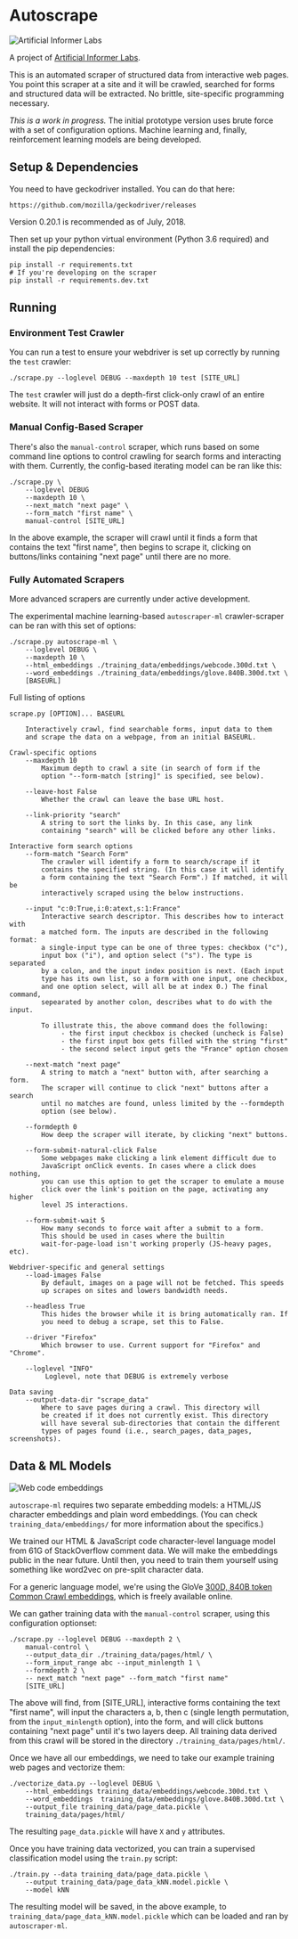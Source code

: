 # Autoscrape

![Artificial Informer Labs](https://github.com/brandonrobertz/autoscrape-py/blob/master/images/ai.png)

A project of [Artificial Informer Labs](https://artificialinformer.com).

This is an automated scraper of structured data from interactive web pages. You point this scraper at a site and it will be crawled, searched for forms and structured data will be extracted. No brittle, site-specific programming necessary.

*This is a work in progress.* The initial prototype version uses brute force with a set of configuration options. Machine learning and, finally, reinforcement learning models are being developed.

## Setup & Dependencies

You need to have geckodriver installed. You can do that here:

    https://github.com/mozilla/geckodriver/releases

Version 0.20.1 is recommended as of July, 2018.

Then set up your python virtual environment (Python 3.6 required) and install the pip dependencies:

    pip install -r requirements.txt
    # If you're developing on the scraper
    pip install -r requirements.dev.txt

## Running

### Environment Test Crawler

You can run a test to ensure your webdriver is set up correctly by running the `test` crawler:

    ./scrape.py --loglevel DEBUG --maxdepth 10 test [SITE_URL]

The `test` crawler will just do a depth-first click-only crawl of an entire website. It will not interact with forms or POST data.

### Manual Config-Based Scraper

There's also the `manual-control` scraper, which runs based on some
command line options to control crawling for search forms and
interacting with them. Currently, the config-based iterating model can
be ran like this:

    ./scrape.py \
        --loglevel DEBUG
        --maxdepth 10 \
        --next_match "next page" \
        --form_match "first name" \
        manual-control [SITE_URL]

In the above example, the scraper will crawl until it finds a form
that contains the text "first name", then begins to scrape it, clicking
on buttons/links containing "next page" until there are no more.

### Fully Automated Scrapers

More advanced scrapers are currently under active development.

The experimental machine learning-based `autoscraper-ml` crawler-scraper can be ran with this set of options:

    ./scrape.py autoscrape-ml \
        --loglevel DEBUG \
        --maxdepth 10 \
        --html_embeddings ./training_data/embeddings/webcode.300d.txt \
        --word_embeddings ./training_data/embeddings/glove.840B.300d.txt \
        [BASEURL]

Full listing of options

    scrape.py [OPTION]... BASEURL
     
        Interactively crawl, find searchable forms, input data to them
        and scrape the data on a webpage, from an initial BASEURL.
     
    Crawl-specific options
        --maxdepth 10
            Maximum depth to crawl a site (in search of form if the
            option "--form-match [string]" is specified, see below).
        
        --leave-host False
            Whether the crawl can leave the base URL host.
        
        --link-priority "search"
            A string to sort the links by. In this case, any link
            containing "search" will be clicked before any other links.
        
    Interactive form search options
        --form-match "Search Form"
            The crawler will identify a form to search/scrape if it
            contains the specified string. (In this case it will identify
            a form containing the text "Search Form".) If matched, it will be
            interactively scraped using the below instructions.
        
        --input "c:0:True,i:0:atext,s:1:France"
            Interactive search descriptor. This describes how to interact with
            a matched form. The inputs are described in the following format:
            a single-input type can be one of three types: checkbox ("c"),
            input box ("i"), and option select ("s"). The type is separated
            by a colon, and the input index position is next. (Each input
            type has its own list, so a form with one input, one checkbox,
            and one option select, will all be at index 0.) The final command,
            sepearated by another colon, describes what to do with the input.
            
            To illustrate this, the above command does the following:
                 - the first input checkbox is checked (uncheck is False)
                 - the first input box gets filled with the string "first"
                 - the second select input gets the "France" option chosen
        
        --next-match "next page"
            A string to match a "next" button with, after searching a form.
            The scraper will continue to click "next" buttons after a search
            until no matches are found, unless limited by the --formdepth
            option (see below).
       
        --formdepth 0
            How deep the scraper will iterate, by clicking "next" buttons.
        
        --form-submit-natural-click False
            Some webpages make clicking a link element difficult due to
            JavaScript onClick events. In cases where a click does nothing,
            you can use this option to get the scraper to emulate a mouse
            click over the link's poition on the page, activating any higher
            level JS interactions.
        
        --form-submit-wait 5
            How many seconds to force wait after a submit to a form.
            This should be used in cases where the builtin
            wait-for-page-load isn't working properly (JS-heavy pages, etc).
     
    Webdriver-specific and general settings
        --load-images False
            By default, images on a page will not be fetched. This speeds
            up scrapes on sites and lowers bandwidth needs.
        
        --headless True
            This hides the browser while it is bring automatically ran. If
            you need to debug a scrape, set this to False.
        
        --driver "Firefox"
            Which browser to use. Current support for "Firefox" and "Chrome".
         
        --loglevel "INFO"
             Loglevel, note that DEBUG is extremely verbose
     
    Data saving
        --output-data-dir "scrape_data"
            Where to save pages during a crawl. This directory will
            be created if it does not currently exist. This directory
            will have several sub-directories that contain the different
            types of pages found (i.e., search_pages, data_pages, screenshots).

## Data & ML Models

![Web code embeddings](https://github.com/brandonrobertz/autoscrape-py/blob/master/images/code_embeddings.png)

`autoscrape-ml` requires two separate embedding models: a HTML/JS character embeddings and plain word embeddings. (You can check `training_data/embeddings/` for more information about the specifics.)

We trained our HTML & JavaScript code character-level language model from 61G of StackOverflow comment data. We will make the embeddings public in the near future. Until then, you need to train them yourself using something like word2vec on pre-split character data.

For a generic language model, we're using the GloVe [300D, 840B token Common Crawl embeddings](https://github.com/stanfordnlp/GloVe#download-pre-trained-word-vectors), which is freely available online.

We can gather training data with the `manual-control` scraper, using this
configuration optionset:

    ./scrape.py --loglevel DEBUG --maxdepth 2 \
        manual-control \
        --output_data_dir ./training_data/pages/html/ \
        --form_input_range abc --input_minlength 1 \
        --formdepth 2 \
        -- next_match "next page" --form_match "first name"
        [SITE_URL]

The above will find, from [SITE_URL], interactive forms containing the
text "first name", will input the characters a, b, then c (single
length permutation, from the `input_minlength` option), into the form,
and will click buttons containing "next page" until it's two layers
deep. All training data derived from this crawl will be stored in the
directory `./training_data/pages/html/`.

Once we have all our embeddings, we need to take our example training web pages
and vectorize them:

    ./vectorize_data.py --loglevel DEBUG \
        --html_embeddings training_data/embeddings/webcode.300d.txt \
        --word_embeddings  training_data/embeddings/glove.840B.300d.txt \
        --output_file training_data/page_data.pickle \
        training_data/pages/html/

The resulting `page_data.pickle` will have `X` and `y` attributes.

Once you have training data vectorized, you can train a supervised
classification model using the `train.py` script:

    ./train.py --data training_data/page_data.pickle \
        --output training_data/page_data_kNN.model.pickle \
        --model kNN

The resulting model will be saved, in the above example, to
`training_data/page_data_kNN.model.pickle` which can be loaded and ran by
`autoscraper-ml`.



